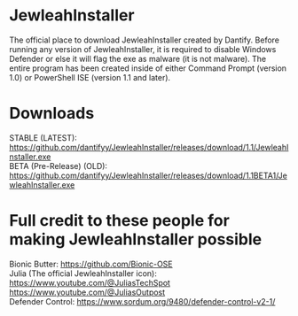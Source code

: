 # JewleahInstaller
The official place to download JewleahInstaller created by Dantify. Before running any version of JewleahInstaller, it is required to disable Windows Defender or else it will flag the exe as malware (it is not malware). The entire program has been created inside of either Command Prompt (version 1.0) or PowerShell ISE (version 1.1 and later).

# Downloads
STABLE (LATEST): https://github.com/dantifyy/JewleahInstaller/releases/download/1.1/JewleahInstaller.exe <br>
BETA (Pre-Release) (OLD): https://github.com/dantifyy/JewleahInstaller/releases/download/1.1BETA1/JewleahInstaller.exe

# Full credit to these people for making JewleahInstaller possible
Bionic Butter: https://github.com/Bionic-OSE
<br>
Julia (The official JewleahInstaller icon): https://www.youtube.com/@JuliasTechSpot https://www.youtube.com/@JuliasOutpost
<br>
Defender Control: https://www.sordum.org/9480/defender-control-v2-1/
